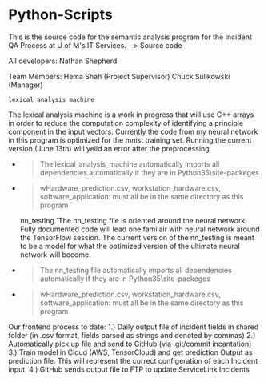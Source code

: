 # Python-Scripts
This is the source code for the semantic analysis program for the Incident QA Process at U of M's IT Services. 
    - > Source code

All developers:
Nathan Shepherd

Team Members:
Hema Shah (Project Supervisor)
Chuck Sulikowski (Manager)

    lexical analysis machine
The lexical analysis machine is a work in progress that will use C++ arrays in order to reduce the computation complexity of identifying a principle component in the input vectors. Currently the code from my neural network in this program is optimized for the mnist training set. Running the current version (June 13th) will yeild an error after the preprocessing.
  - > The lexical_analysis_machine automatically imports all dependencies automatically if they are in Python35\site-packeges
  - > wHardware_prediction.csv, workstation_hardware.csv, software_application: must all be in the same directory as this program
`

     nn_testing
`The nn_testing file is oriented around the neural network. Fully documented code will lead one familair with neural network around the TensorFlow session. The current version of the nn_testing is meant to be a model for what the optimized version of the ultimate neural network will become.
  - > The nn_testing file automatically imports all dependencies automatically if they are in Python35\site-packeges
  - > wHardware_prediction.csv, workstation_hardware.csv, software_application: must all be in the same directory as this program
  
 
Our frontend process to date:
1.) Daily output file of incident fields in shared folder (in .csv format, fields parsed as strings and denoted by commas)
2.) Automatically pick up file and send to GitHub (via .git/commit incantation)
3.) Train model in Cloud (AWS, TensorCloud) and get prediction Output as prediction file. This will represent the correct configeration of each Incident input.
4.) GitHub sends output file to FTP to update ServiceLink Incidents
